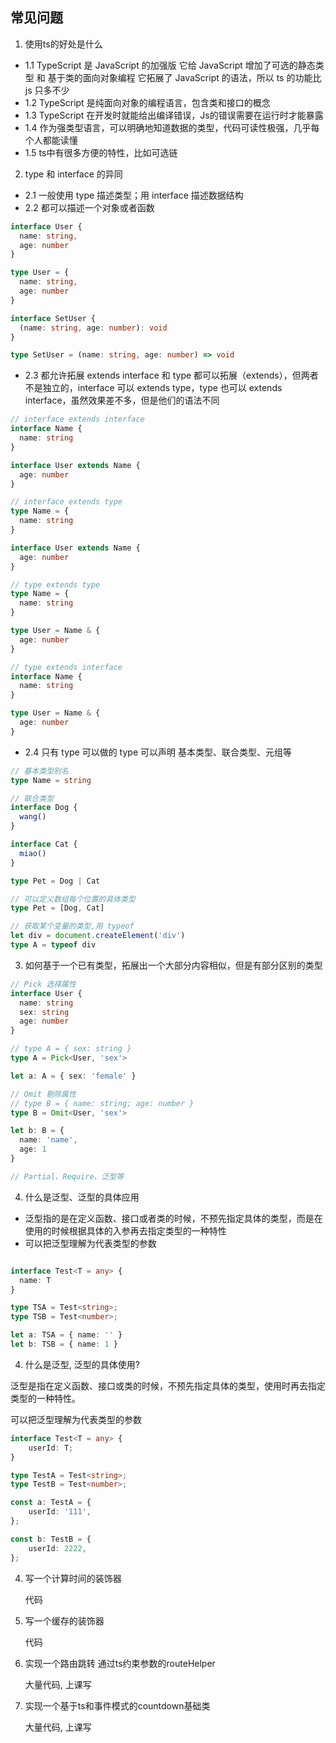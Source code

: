 ## 常见问题

1. 使用ts的好处是什么
-   1.1 TypeScript 是 JavaScript 的加强版 
    它给 JavaScript 增加了可选的静态类型 和 基于类的面向对象编程
    它拓展了 JavaScript 的语法，所以 ts 的功能比 js 只多不少
-   1.2 TypeScript 是纯面向对象的编程语言，包含类和接口的概念
-   1.3 TypeScript 在开发时就能给出编译错误，Js的错误需要在运行时才能暴露
-   1.4 作为强类型语言，可以明确地知道数据的类型，代码可读性极强，几乎每个人都能读懂
-   1.5 ts中有很多方便的特性，比如可选链

2. type 和 interface 的异同
-   2.1 一般使用 type 描述类型；用 interface 描述数据结构
-   2.2 都可以描述一个对象或者函数

```ts
interface User {
  name: string,
  age: number
}

type User = {
  name: string,
  age: number
}

interface SetUser {
  (name: string, age: number): void
}

type SetUser = (name: string, age: number) => void

```

-   2.3 都允许拓展 extends
    interface 和 type 都可以拓展（extends），但两者不是独立的，interface 可以 extends type，type 也可以 extends interface，虽然效果差不多，但是他们的语法不同

```ts
// interface extends interface
interface Name {
  name: string
}

interface User extends Name {
  age: number
}

// interface extends type
type Name = {
  name: string
}

interface User extends Name {
  age: number
}

// type extends type
type Name = {
  name: string
}

type User = Name & {
  age: number
}

// type extends interface
interface Name {
  name: string
}

type User = Name & {
  age: number
}

```

-   2.4 只有 type 可以做的
    type 可以声明 基本类型、联合类型、元组等

```ts
// 基本类型别名
type Name = string

// 联合类型
interface Dog {
  wang()
}

interface Cat {
  miao()
}

type Pet = Dog | Cat

// 可以定义数组每个位置的具体类型
type Pet = [Dog, Cat]

// 获取某个变量的类型,用 typeof
let div = document.createElement('div')
type A = typeof div

```

3. 如何基于一个已有类型，拓展出一个大部分内容相似，但是有部分区别的类型

```ts
// Pick 选择属性
interface User {
  name: string
  sex: string
  age: number
}

// type A = { sex: string }
type A = Pick<User, 'sex'>

let a: A = { sex: 'female' }

// Omit 剔除属性
// type B = { name: string; age: number }
type B = Omit<User, 'sex'>

let b: B = {
  name: 'name',
  age: 1
}

// Partial、Require、泛型等

```

4. 什么是泛型、泛型的具体应用
-   泛型指的是在定义函数、接口或者类的时候，不预先指定具体的类型，而是在使用的时候根据具体的入参再去指定类型的一种特性
-   可以把泛型理解为代表类型的参数

```ts

interface Test<T = any> {
  name: T
}

type TSA = Test<string>;
type TSB = Test<number>;

let a: TSA = { name: '' }
let b: TSB = { name: 1 }

```







4. 什么是泛型, 泛型的具体使用?

泛型是指在定义函数、接口或类的时候，不预先指定具体的类型，使用时再去指定类型的一种特性。

可以把泛型理解为代表类型的参数

```ts
interface Test<T = any> {
    userId: T;
}

type TestA = Test<string>;
type TestB = Test<number>;

const a: TestA = {
    userId: '111',
};

const b: TestB = {
    userId: 2222,
};

```

4. 写一个计算时间的装饰器

    代码
   
5. 写一个缓存的装饰器

    代码

6. 实现一个路由跳转 通过ts约束参数的routeHelper

    大量代码, 上课写

7. 实现一个基于ts和事件模式的countdown基础类

    大量代码, 上课写
